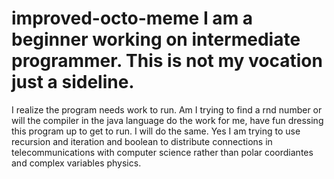 # improved-octo-meme I am a beginner working on intermediate programmer. This is not my vocation just a sideline. 
I realize the program needs work to run. Am I trying to find a rnd number or will the compiler in the java language do the work for me,
have fun dressing this program up to get to run. I will do the same. Yes I am trying to use recursion and iteration and boolean to
distribute connections in telecommunications with computer science rather than polar coordiantes and complex variables physics.
